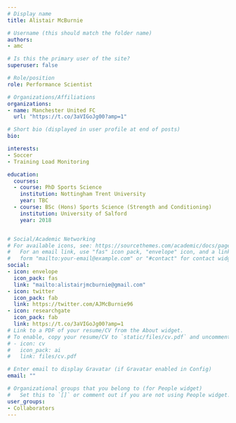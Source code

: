 ```yaml
---
# Display name
title: Alistair McBurnie

# Username (this should match the folder name)
authors:
- amc

# Is this the primary user of the site?
superuser: false

# Role/position
role: Performance Scientist

# Organizations/Affiliations
organizations:
- name: Manchester United FC
  url: "https://t.co/3aVIGoJg00?amp=1"

# Short bio (displayed in user profile at end of posts)
bio: 

interests:
- Soccer 
- Training Load Monitoring

education:
  courses:
  - course: PhD Sports Science
    institution: Nottingham Trent University
    year: TBC
  - course: BSc (Hons) Sports Science (Strength and Conditioning)
    institution: University of Salford
    year: 2018


# Social/Academic Networking
# For available icons, see: https://sourcethemes.com/academic/docs/page-builder/#icons
#   For an email link, use "fas" icon pack, "envelope" icon, and a link in the
#   form "mailto:your-email@example.com" or "#contact" for contact widget.
social:
- icon: envelope
  icon_pack: fas
  link: "mailto:alistairjmcburnie@gmail.com"
- icon: twitter
  icon_pack: fab
  link: https://twitter.com/AJMcBurnie96
- icon: researchgate
  icon_pack: fab
  link: https://t.co/3aVIGoJg00?amp=1
# Link to a PDF of your resume/CV from the About widget.
# To enable, copy your resume/CV to `static/files/cv.pdf` and uncomment the lines below.
# - icon: cv
#   icon_pack: ai
#   link: files/cv.pdf

# Enter email to display Gravatar (if Gravatar enabled in Config)
email: ""

# Organizational groups that you belong to (for People widget)
#   Set this to `[]` or comment out if you are not using People widget.
user_groups:
- Collaborators
---
```

